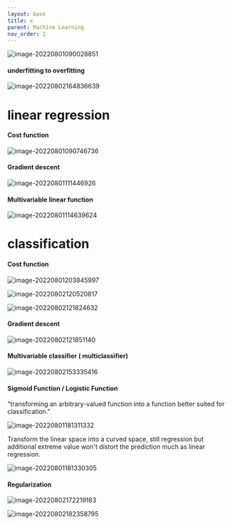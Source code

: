 ```yaml
---
layout: base
title: x
parent: Machine Learning
nav_order: 1
---
```


![image-20220801090028851](https://s2.loli.net/2022/08/01/wfe5PRNDG3lpKry.png)

####  underfitting to overfitting

![image-20220802164836639](https://s2.loli.net/2022/08/02/F9rYtRdLp2vfowl.png)

# linear regression

#### Cost function

![image-20220801090746736](https://s2.loli.net/2022/08/01/1l56jeMFcvUWkmR.png)

#### Gradient descent

![image-20220801111446926](https://s2.loli.net/2022/08/01/2rSAjOy7RFlmpa5.png)

#### Multivariable linear function

![image-20220801114639624](https://s2.loli.net/2022/08/01/hSLyUTRqW8jCMzn.png)

# classification

#### Cost function

![image-20220801203845997](https://s2.loli.net/2022/08/02/3n4PdEzY5JKqBDk.png)

![image-20220802120520817](https://s2.loli.net/2022/08/02/7NsyF4nHoRGdXpM.png)

![image-20220802121824632](https://s2.loli.net/2022/08/02/qY5tZmP8JF9O4sx.png)

#### Gradient descent

![image-20220802121851140](https://s2.loli.net/2022/08/02/PYxNlIKGaXZM4b8.png)



#### Multivariable classifier ( multiclassifier)

![image-20220802153335416](https://s2.loli.net/2022/08/02/BdNrnGwkxf3tqCS.png)

#### Sigmoid Function / Logistic Function

"transforming an arbitrary-valued function into a function better suited for classification."

![image-20220801181311332](https://s2.loli.net/2022/08/02/vcSnbPmD8yI9aYF.png)

Transform the linear space into a curved space, still regression but additional extreme value won't distort the prediction much as linear regression.

![image-20220801181330305](https://s2.loli.net/2022/08/02/R4zEtQqodJU3Kgw.png)

#### Regularization

![image-20220802172219183](https://s2.loli.net/2022/08/02/9pHn4vA2ySzelwO.png)

![image-20220802182358795](https://s2.loli.net/2022/08/03/wg5nN6D8Z3CKa79.png)
